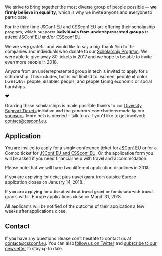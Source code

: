 We strive to bring together the most diverse group of people possible — **we firmly believe in equality**, which is why we invite anyone and everyone to participate.

For the third time JSConf EU and CSSconf EU are offering their scholarship program, which supports **individuals from underrepresented groups** to attend [JSConf EU](http://2018.jsconf.eu/) and/or [CSSconf EU](http://2018.cssconf.eu/).

We are very grateful and would like to say a big Thank You to the companies and individuals who donate to our [Scholarship Program](https://2017.cssconf.eu/scholarships/). We were able to give away 80 tickets in 2017 and we hope to be able to invite even more people in 2018.

Anyone from an underrepresented group in tech is invited to apply for a scholarship. This includes, but is not limited to: women, people of color, LGBTQIA+ people, disabled people, and people facing economic or social hardships.

❤️

Granting these scholarships is made possible thanks to our [Diversity Support Tickets](https://2017.cssconf.eu/diversity-support-tickets/) initiative and the generous contributions made by our [sponsors](https://2017.cssconf.eu/sponsors). More help is needed – talk to us if you’d like to get involved: [contact@cssconf.eu](mailto:contact@cssconf.eu).

## Application

You are invited to apply for a single conference ticket for [JSConf EU](https://docs.google.com/forms/d/1MDrrmr825HRmZ3UKJRkr5kZvZMM-uG21yNkseC0keoI/prefill) or for a Combo ticket for [JSConf EU and CSSconf EU](https://docs.google.com/forms/d/1tLvWsds4e8JPcDAv5_2-blrbxA_T-LpkiWBuEoBLt7s/prefill). On the application form you will be asked if you need financial help with travel and accommodation.  

Please note that we will have two different application deadlines in 2018.

If you are applying for ticket plus travel grant from outside Europe application closes on January 14, 2018.

If you are applying for a ticket without travel grant or for tickets with travel grants within Europe applications close on March 31, 2018.

All applicants will be notified of the outcome of their application a few weeks after applications close.

## Contact

If you have any questions please don’t hesitate to contact us at contact@cssconf.eu. You can also [follow us on Twitter](https://twitter.com/jsconfeu) and [subscribe to our newsletter](https://confirmsubscription.com/h/d/879A481DB04CB70D) to stay up to date.
